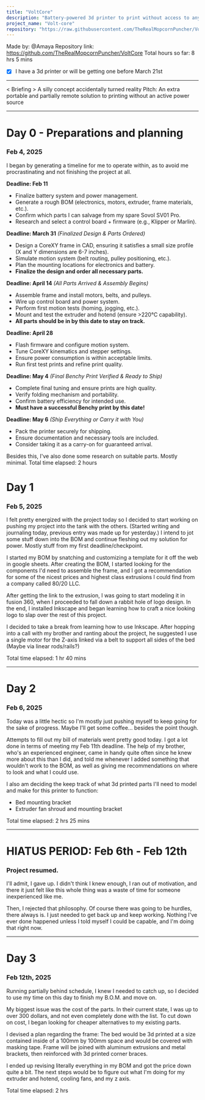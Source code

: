 ```yaml
---
title: "VoltCore"
description: "Battery-powered 3d printer to print without access to any nearby outlets!"
project_name: "Volt-core"
repository: "https://raw.githubusercontent.com/TheRealMopcornPuncher/VoltCore/refs/heads/main/CAPTAINSLOG.md"
---
```

Made by: @Amaya
Repository link: https://github.com/TheRealMopcornPuncher/VoltCore
Total hours so far: 8 hrs 5 mins
- [x] I have a 3d printer or will be getting one before March 21st
---
< Briefing >
A silly concept accidentally turned reality
Pitch: An extra portable and partially remote solution to printing without an active power source

---


# Day 0 - Preparations and planning
### Feb 4, 2025

I began by generating a timeline for me to operate within, as to avoid me procrastinating and not finishing the project at all.

**Deadline: Feb 11**

- Finalize battery system and power management.
- Generate a rough BOM (electronics, motors, extruder, frame materials, etc.).
- Confirm which parts I can salvage from my spare Sovol SV01 Pro.
- Research and select a control board + firmware (e.g., Klipper or Marlin).

**Deadline: March 31** _(Finalized Design & Parts Ordered)_

- Design a CoreXY frame in CAD, ensuring it satisfies a small size profile (X and Y dimensions are 6-7 inches).
- Simulate motion system (belt routing, pulley positioning, etc.).
- Plan the mounting locations for electronics and battery.
- **Finalize the design and order all necessary parts.**

**Deadline: April 14** _(All Parts Arrived & Assembly Begins)_

- Assemble frame and install motors, belts, and pulleys.
- Wire up control board and power system.
- Perform first motion tests (homing, jogging, etc.).
- Mount and test the extruder and hotend (ensure >220°C capability).
- **All parts should be in by this date to stay on track.**

**Deadline: April 28**

- Flash firmware and configure motion system.
- Tune CoreXY kinematics and stepper settings.
- Ensure power consumption is within acceptable limits.
- Run first test prints and refine print quality.

**Deadline: May 4** _(Final Benchy Print Verified & Ready to Ship)_

- Complete final tuning and ensure prints are high quality.
- Verify folding mechanism and portability.
- Confirm battery efficiency for intended use.
- **Must have a successful Benchy print by this date!**

**Deadline: May 6** _(Ship Everything or Carry it with You)_

- Pack the printer securely for shipping.
- Ensure documentation and necessary tools are included.
- Consider taking it as a carry-on for guaranteed arrival.

Besides this, I've also done some research on suitable parts. Mostly minimal.
Total time elapsed: 2 hours

# Day 1
### Feb 5, 2025

I felt pretty energized with the project today so I decided to start working on pushing my project into the tank with the others. (Started writing and journaling today, previous entry was made up for yesterday.) I intend to jot some stuff down into the BOM and continue fleshing out my solution for power. Mostly stuff from my first deadline/checkpoint.

I started my BOM by snatching and customizing a template for it off the web in google sheets. After creating the BOM, I started looking for the components I'd need to assemble the frame, and I got a recommendation for some of the nicest prices and highest class extrusions I could find from a company called 80/20 LLC.

After getting the link to the extrusion, I was going to start modeling it in fusion 360, when I proceeded to fall down a rabbit hole of logo design. In the end, I installed Inkscape and began learning how to craft a nice looking logo to slap over the rest of this project.

I decided to take a break from learning how to use Inkscape. After hopping into a call with my brother and ranting about the project, he suggested I use a single motor for the Z-axis linked via a belt to support all sides of the bed (Maybe via linear rods/rails?)

Total time elapsed: 1 hr 40 mins

---

# Day 2
### Feb 6, 2025

Today was a little hectic so I'm mostly just pushing myself to keep going for the sake of progress. Maybe I'll get some coffee... besides the point though. 

Attempts to fill out my bill of materials went pretty good today. I got a lot done in terms of meeting my Feb 11th deadline. The help of my brother, who's an experienced engineer, came in handy quite often since he knew more about this than I did, and told me whenever I added something that wouldn't work to the BOM, as well as giving me recommendations on where to look and what I could use.

I also am deciding the keep track of what 3d printed parts I'll need to model and make for this printer to function:
- Bed mounting bracket
- Extruder fan shroud and mounting bracket

Total time elapsed: 2 hrs 25 mins

---

# HIATUS PERIOD: Feb 6th - Feb 12th
### Project resumed.

I'll admit, I gave up. I didn't think I knew enough, I ran out of motivation, and there it just felt like this whole thing was a waste of time for someone inexperienced like me.

Then, I rejected that philosophy. Of course there was going to be hurdles, there always is. I just needed to get back up and keep working. Nothing I've ever done happened unless I told myself I could be capable, and I'm doing that right now.

---

# Day 3
### Feb 12th, 2025

Running partially behind schedule, I knew I needed to catch up, so I decided to use my time on this day to finish my B.O.M. and move on.

My biggest issue was the cost of the parts. In their current state, I was up to over 300 dollars, and not even completely done with the list. To cut down on cost, I began looking for cheaper alternatives to my existing parts.

I devised a plan regarding the frame: The bed would be 3d printed at a size contained inside of a 100mm by 100mm space and would be covered with masking tape. Frame will be joined with aluminum extrusions and metal brackets, then reinforced with 3d printed corner braces.

I ended up revising literally everything in my BOM and got the price down quite a bit. The next steps would be to figure out what I'm doing for my extruder and hotend, cooling fans, and my z axis.

Total time elapsed: 2 hrs
